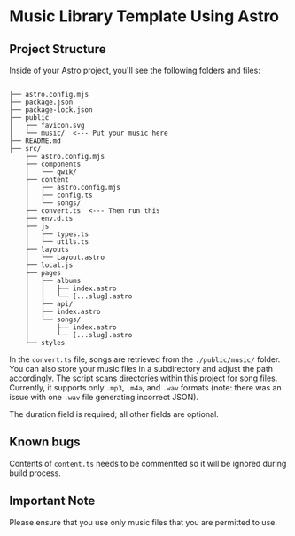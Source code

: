 # Music Library Template Using Astro


##  Project Structure

Inside of your Astro project, you'll see the following folders and files:

```text

├── astro.config.mjs
├── package.json
├── package-lock.json
├── public
│   ├── favicon.svg
│   └── music/  <--- Put your music here
├── README.md
├── src/
    ├── astro.config.mjs
    ├── components
    │   └── qwik/
    ├── content
    │   ├── astro.config.mjs
    │   ├── config.ts
    │   └── songs/
    ├── convert.ts  <--- Then run this 
    ├── env.d.ts
    ├── js
    │   ├── types.ts
    │   └── utils.ts
    ├── layouts
    │   └── Layout.astro
    ├── local.js
    ├── pages
    │   ├── albums
    │   │   ├── index.astro
    │   │   └── [...slug].astro
    │   ├── api/
    │   ├── index.astro
    │   └── songs/
    │       ├── index.astro
    │       └── [...slug].astro
    └── styles
```

In the `convert.ts` file, songs are retrieved from the `./public/music/` folder. You can also store your music files in a subdirectory and adjust the path accordingly. 
The script scans directories within this project for song files. 
Currently, it supports only `.mp3`, `.m4a`, and `.wav` formats (note: there was an issue with one `.wav` file generating incorrect JSON).

The duration field is required; all other fields are optional.



## Known bugs

Contents of `content.ts` needs to be commentted so it will be ignored during build process.

## Important Note

Please ensure that you use only music files that you are permitted to use. 

